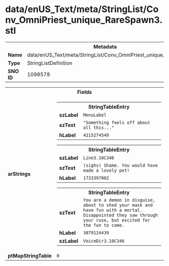 <h1>data/enUS_Text/meta/StringList/Conv_OmniPriest_unique_RareSpawn3.stl</h1><table><tr><th colspan="100%">Metadata</th></tr><tr><td><b>Name</b></td><td>data/enUS_Text/meta/StringList/Conv_OmniPriest_unique_RareSpawn3.stl</td></tr><tr><td><b>Type</b></td><td>StringListDefinition</td></tr><tr><td><b>SNO ID</b></td><td>1098578</td></tr></table>

<table><tr><th colspan="100%">Fields</th></tr><tr><td><b>arStrings</b></td><td><table><tr><th colspan="100%">StringTableEntry</th></tr><tr><td><b>szLabel</b></td><td><code>MenuLabel</code></td></tr><tr><td><b>szText</b></td><td><code>"Something feels off about all this..."</code></td></tr><tr><td><b>hLabel</b></td><td><code>4215274549</code></td></tr></table>


<table><tr><th colspan="100%">StringTableEntry</th></tr><tr><td><b>szLabel</b></td><td><code>Line3.10C346</code></td></tr><tr><td><b>szText</b></td><td><code>(sighs) Shame. You would have made a lovely pet!</code></td></tr><tr><td><b>hLabel</b></td><td><code>1733397002</code></td></tr></table>


<table><tr><th colspan="100%">StringTableEntry</th></tr><tr><td><b>szText</b></td><td><code>You are a demon in disguise, about to shed your mask and have fun with a mortal. Disappointed they saw through your ruse, but excited for the fun to come.</code></td></tr><tr><td><b>hLabel</b></td><td><code>3079124439</code></td></tr><tr><td><b>szLabel</b></td><td><code>VoiceDir3.10C346</code></td></tr></table>


</td></tr><tr><td><b>ptMapStringTable</b></td><td><code>0</code></td></tr></table>

